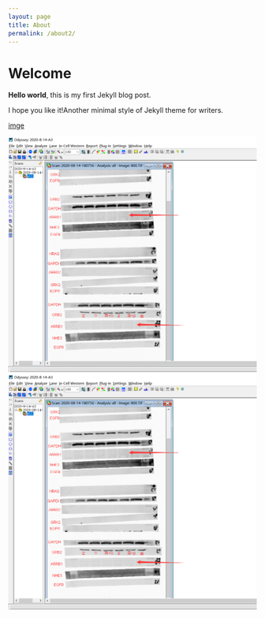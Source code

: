 ```yaml
---
layout: page
title: About
permalink: /about2/
---
```


# Welcome

**Hello world**, this is my first Jekyll blog post.

I hope you like it!Another minimal style of Jekyll theme for writers.

[imge](/image.html)

<img class="pic1" src="/assets/css/1.png"/>

<div align="center">
<img src="/assets/css/1.png" />
</div>
